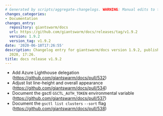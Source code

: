 ```yaml
---
# Generated by scripts/aggregate-changelogs. WARNING: Manual edits to this files will be overwritten.
changes_categories:
- Documentation
changes_entry:
  repository: giantswarm/docs
  url: https://github.com/giantswarm/docs/releases/tag/v1.9.2
  version: 1.9.2
  version_tag: v1.9.2
date: '2020-06-18T17:26:55'
description: Changelog entry for giantswarm/docs version 1.9.2, published on 18 June
  2020, 17:26.
title: docs release v1.9.2
---
```


* Add Azure Lighthouse delegation (https://github.com/giantswarm/docs/pull/532)
* Adjust list line-height and overall appearance (https://github.com/giantswarm/docs/pull/534)
* Document the gsctl `GSCTL_AUTH_TOKEN` environmental variable (https://github.com/giantswarm/docs/pull/537)
* Document the `gsctl list clusters` `--sort` flag (https://github.com/giantswarm/docs/pull/538)
